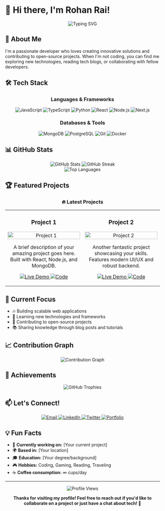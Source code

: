# 👋 Hi there, I'm Rohan Rai!

<div align="center">
  <img src="https://readme-typing-svg.herokuapp.com?font=Fira+Code&weight=500&size=28&pause=1000&color=4F46E5&center=true&vCenter=true&width=435&lines=Full+Stack+Developer;Open+Source+Enthusiast;Problem+Solver" alt="Typing SVG" />
</div>

## 🚀 About Me

I'm a passionate developer who loves creating innovative solutions and contributing to open-source projects. When I'm not coding, you can find me exploring new technologies, reading tech blogs, or collaborating with fellow developers.

## 🛠️ Tech Stack

<div align="center">
  
  ### Languages & Frameworks
  ![JavaScript](https://img.shields.io/badge/-JavaScript-F7DF1E?style=for-the-badge&logo=javascript&logoColor=black)
  ![TypeScript](https://img.shields.io/badge/-TypeScript-3178C6?style=for-the-badge&logo=typescript&logoColor=white)
  ![Python](https://img.shields.io/badge/-Python-3776AB?style=for-the-badge&logo=python&logoColor=white)
  ![React](https://img.shields.io/badge/-React-61DAFB?style=for-the-badge&logo=react&logoColor=black)
  ![Node.js](https://img.shields.io/badge/-Node.js-339933?style=for-the-badge&logo=node.js&logoColor=white)
  ![Next.js](https://img.shields.io/badge/-Next.js-000000?style=for-the-badge&logo=next.js&logoColor=white)
  
  ### Databases & Tools
  ![MongoDB](https://img.shields.io/badge/-MongoDB-47A248?style=for-the-badge&logo=mongodb&logoColor=white)
  ![PostgreSQL](https://img.shields.io/badge/-PostgreSQL-336791?style=for-the-badge&logo=postgresql&logoColor=white)
  ![Git](https://img.shields.io/badge/-Git-F05032?style=for-the-badge&logo=git&logoColor=white)
  ![Docker](https://img.shields.io/badge/-Docker-2496ED?style=for-the-badge&logo=docker&logoColor=white)
  
</div>

## 📊 GitHub Stats

<div align="center">
  <img src="https://github-readme-stats.vercel.app/api?username=explorerohan&show_icons=true&theme=radical&hide_border=true" alt="GitHub Stats" />
  <img src="https://github-readme-streak-stats.herokuapp.com/?user=explorerohan&theme=radical&hide_border=true" alt="GitHub Streak" />
</div>

<div align="center">
  <img src="https://github-readme-stats.vercel.app/api/top-langs/?username=explorerohan&layout=compact&theme=radical&hide_border=true" alt="Top Languages" />
</div>

## 🏆 Featured Projects

<div align="center">
  
  ### 🔥 Latest Projects
  
  <table>
    <tr>
      <td width="50%">
        <h3 align="center">Project 1</h3>
        <p align="center">
          <a href="#" target="_blank">
            <img src="https://via.placeholder.com/400x200/4F46E5/FFFFFF?text=Project+1" width="100%" alt="Project 1"/>
          </a>
          <p align="center">
            A brief description of your amazing project goes here. Built with React, Node.js, and MongoDB.
          </p>
          <p align="center">
            <a href="#" target="_blank">
              <img src="https://img.shields.io/badge/Live%20Demo-4F46E5?style=for-the-badge&logo=vercel&logoColor=white" alt="Live Demo"/>
            </a>
            <a href="#" target="_blank">
              <img src="https://img.shields.io/badge/Code-000000?style=for-the-badge&logo=github&logoColor=white" alt="Code"/>
            </a>
          </p>
        </p>
      </td>
      <td width="50%">
        <h3 align="center">Project 2</h3>
        <p align="center">
          <a href="#" target="_blank">
            <img src="https://via.placeholder.com/400x200/10B981/FFFFFF?text=Project+2" width="100%" alt="Project 2"/>
          </a>
          <p align="center">
            Another fantastic project showcasing your skills. Features modern UI/UX and robust backend.
          </p>
          <p align="center">
            <a href="#" target="_blank">
              <img src="https://img.shields.io/badge/Live%20Demo-10B981?style=for-the-badge&logo=vercel&logoColor=white" alt="Live Demo"/>
            </a>
            <a href="#" target="_blank">
              <img src="https://img.shields.io/badge/Code-000000?style=for-the-badge&logo=github&logoColor=white" alt="Code"/>
            </a>
          </p>
        </p>
      </td>
    </tr>
  </table>
  
</div>

## 🎯 Current Focus

- 🔥 Building scalable web applications
- 🌱 Learning new technologies and frameworks
- 🤝 Contributing to open-source projects
- 📚 Sharing knowledge through blog posts and tutorials

## 📈 Contribution Graph

<div align="center">
  <img src="https://github-readme-activity-graph.vercel.app/graph?username=explorerohan&theme=react-dark&hide_border=true" alt="Contribution Graph" />
</div>

## 🏅 Achievements

<div align="center">
  <img src="https://github-profile-trophy.vercel.app/?username=explorerohan&theme=radical&no-frame=true&no-bg=false&margin-w=4" alt="GitHub Trophies" />
</div>

## 📫 Let's Connect!

<div align="center">
  <a href="mailto:your.email@example.com">
    <img src="https://img.shields.io/badge/Email-D14836?style=for-the-badge&logo=gmail&logoColor=white" alt="Email"/>
  </a>
  <a href="https://linkedin.com/in/your-profile">
    <img src="https://img.shields.io/badge/LinkedIn-0077B5?style=for-the-badge&logo=linkedin&logoColor=white" alt="LinkedIn"/>
  </a>
  <a href="https://twitter.com/your-handle">
    <img src="https://img.shields.io/badge/Twitter-1DA1F2?style=for-the-badge&logo=twitter&logoColor=white" alt="Twitter"/>
  </a>
  <a href="https://your-portfolio.com">
    <img src="https://img.shields.io/badge/Portfolio-000000?style=for-the-badge&logo=About.me&logoColor=white" alt="Portfolio"/>
  </a>
</div>

## 💡 Fun Facts

- 🎯 **Currently working on:** [Your current project]
- 🌍 **Based in:** [Your location]
- 🎓 **Education:** [Your degree/background]
- 🎮 **Hobbies:** Coding, Gaming, Reading, Traveling
- ☕ **Coffee consumption:** ∞ cups/day

---

<div align="center">
  <img src="https://komarev.com/ghpvc/?username=explorerohan&style=flat-square&color=blue" alt="Profile Views"/>
  
  **Thanks for visiting my profile! Feel free to reach out if you'd like to collaborate on a project or just have a chat about tech! 🚀**
</div>
